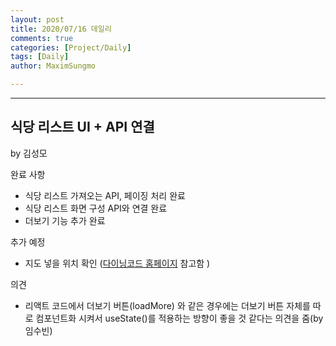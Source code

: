 ```yaml
---
layout: post
title: 2020/07/16 데일리
comments: true
categories: [Project/Daily]
tags: [Daily]
author: MaximSungmo

---
```


---

## 식당 리스트 UI + API 연결
by 김성모 

완료 사항 
- 식당 리스트 가져오는 API, 페이징 처리 완료 
- 식당 리스트 화면 구성 API와 연결 완료 
- 더보기 기능 추가 완료


추가 예정 
- 지도 넣을 위치 확인 ([다이닝코드 홈페이지](https://www.diningcode.com/list.php?query=%EC%8B%A0%EB%A6%BC&rn=1) 참고함 )

의견 
- 리액트 코드에서 더보기 버튼(loadMore) 와 같은 경우에는 더보기 버튼 자체를 따로 컴포넌트화 시켜서 useState()를 적용하는 방향이 좋을 것 같다는 의견을 줌(by 임수빈)
